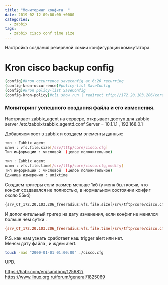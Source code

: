 ```yaml
---
title: "Мониторинг конфига  "
date: 2019-02-12 09:00:00 +0000
categories:
  - zabbix
tags:
  - zabbix cisco conf time size
---
```



Настройка создания резервной комии конфигурации коммутатора.

# Kron  cisco backup config
```bash
(config)#kron occurrence saveconfig at 6:20 recurring
(config-kron-occurrence)#policy-list SaveConfig
(config)#kron policy-list SaveConfig
(config-kron-policy)#cli show run | redirect tftp://172.20.103.206/core/cisco.cfg
```



### Мониторинг успешного создания файла  и его изменения.

Настривает zabbix_agent на сервере,  открывает доступ для zabbix server
/etc/zabbix/zabbix_agentd.conf
Server = 10.1.1.1 , 192.168.0.1

Добавляем хост в zabbix  и создаем элементы данных:
```bash
тип : Zabbix agent 
ключ : vfs.file.size[/srv/tftp/core/cisco.cfg]
Тип информации : числовой  (целое положительное)
```

```bash
тип : Zabbix agent 
ключ : vfs.file.time[/srv/tftp/core/cisco.cfg,modify]
Тип информации : числовой  (целое положительное)
Единица измерения : unixtime
```

Создаем тригеры   если размер меньше 1кб (у меня был косяк, что конфиг создавался не полностью,  в нормальном состоянии конфиг около 55кб)
```bash
{srv_CT_172.20.103.206_freeradius:vfs.file.size[/srv/tftp/core/cisco.cfg].last()}<10000
```
И дополнительный тригер на дату изменения, если конфиг не менялся больше чем сутки .
```bash
{srv_CT_172.20.103.206_freeradius:vfs.file.time[/srv/tftp/core/cisco.cfg,modify].now()}-{srv_CT_172.20.103.206_freeradius:vfs.file.time[/srv/tftp/core/cisco.cfg,modify].last()}>86400
```

P.S. как нам узнать сработает наш trigger alert или нет.   
Меням дату файла , и ждем alert.
```bash
touch -mad "2000-01-01 01:00:00" ./cisco.cfg
```


UPD.

 https://habr.com/en/sandbox/125682/
 https://www.linux.org.ru/forum/general/1825069
